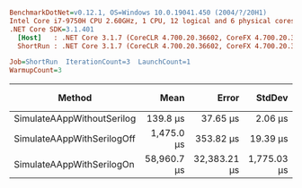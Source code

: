 ``` ini

BenchmarkDotNet=v0.12.1, OS=Windows 10.0.19041.450 (2004/?/20H1)
Intel Core i7-9750H CPU 2.60GHz, 1 CPU, 12 logical and 6 physical cores
.NET Core SDK=3.1.401
  [Host]   : .NET Core 3.1.7 (CoreCLR 4.700.20.36602, CoreFX 4.700.20.37001), X64 RyuJIT
  ShortRun : .NET Core 3.1.7 (CoreCLR 4.700.20.36602, CoreFX 4.700.20.37001), X64 RyuJIT

Job=ShortRun  IterationCount=3  LaunchCount=1  
WarmupCount=3  

```
|                     Method |        Mean |        Error |      StdDev |  Ratio | RatioSD |     Gen 0 |    Gen 1 | Gen 2 |   Allocated |
|--------------------------- |------------:|-------------:|------------:|-------:|--------:|----------:|---------:|------:|------------:|
| SimulateAAppWithoutSerilog |    139.8 μs |     37.65 μs |     2.06 μs |   1.00 |    0.00 |    6.3477 |   0.7324 |     - |    39.16 KB |
| SimulateAAppWithSerilogOff |  1,475.0 μs |    353.82 μs |    19.39 μs |  10.55 |    0.19 |  439.4531 |  54.6875 |     - |  2702.13 KB |
|  SimulateAAppWithSerilogOn | 58,960.7 μs | 32,383.21 μs | 1,775.03 μs | 421.79 |    9.38 | 9666.6667 | 111.1111 |     - | 59720.67 KB |
